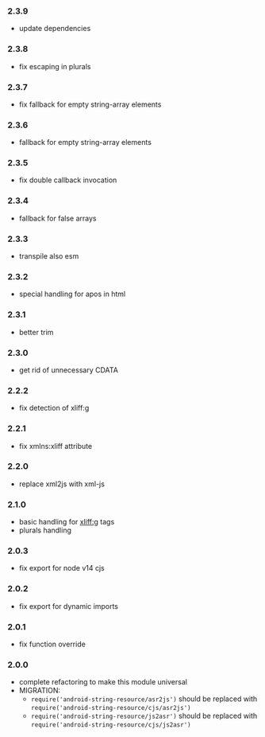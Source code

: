 ### 2.3.9

- update dependencies

### 2.3.8

- fix escaping in plurals

### 2.3.7

- fix fallback for empty string-array elements

### 2.3.6

- fallback for empty string-array elements

### 2.3.5

- fix double callback invocation

### 2.3.4

- fallback for false arrays

### 2.3.3

- transpile also esm

### 2.3.2

- special handling for apos in html

### 2.3.1

- better trim

### 2.3.0

- get rid of unnecessary CDATA

### 2.2.2

- fix detection of xliff:g

### 2.2.1

- fix xmlns:xliff attribute

### 2.2.0

- replace xml2js with xml-js

### 2.1.0

- basic handling for <xliff:g> tags
- plurals handling

### 2.0.3

- fix export for node v14 cjs

### 2.0.2

- fix export for dynamic imports

### 2.0.1

- fix function override

### 2.0.0

- complete refactoring to make this module universal
- MIGRATION:
    - `require('android-string-resource/asr2js')` should be replaced with `require('android-string-resource/cjs/asr2js')`
    - `require('android-string-resource/js2asr')` should be replaced with `require('android-string-resource/cjs/js2asr')`
